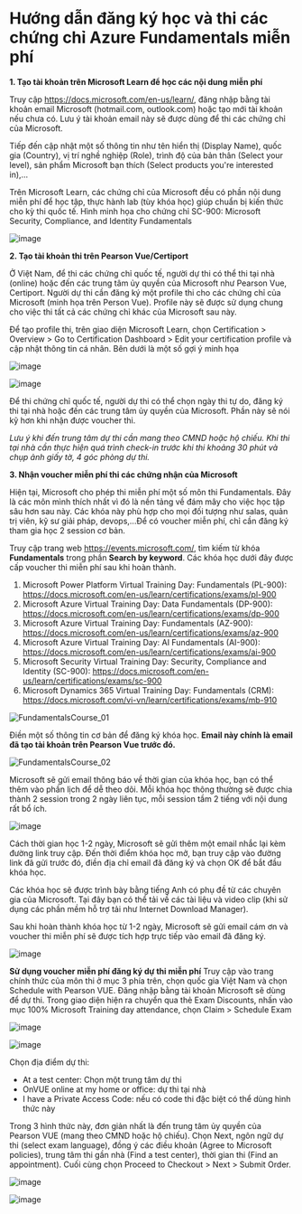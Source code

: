 # Hướng dẫn đăng ký học và thi các chứng chỉ Azure Fundamentals miễn phí 

**1. Tạo tài khoản trên Microsoft Learn để học các nội dung miễn phí**

Truy cập https://docs.microsoft.com/en-us/learn/, đăng nhập bằng tài khoản email Microsoft (hotmail.com, outlook.com) hoặc tạo mới tài khoản nếu chưa có. Lưu ý tài khoản email này sẽ được dùng để thi các chứng chỉ của Microsoft. 

Tiếp đến cập nhật một số thông tin như tên hiển thị (Display Name), quốc gia (Country), vị trí nghề nghiệp (Role), trình độ của bản thân (Select your level), sản phẩm Microsoft bạn thích (Select products you're interested in),...

Trên Microsoft Learn, các chứng chỉ của Microsoft đều có phần nội dung miễn phí để học tập, thực hành lab (tùy khóa học) giúp chuẩn bị kiến thức cho kỳ thi quốc tế. Hình minh họa cho chứng chỉ SC-900: Microsoft Security, Compliance, and Identity Fundamentals

![image](https://user-images.githubusercontent.com/102139186/160832058-9492dc02-39d1-4214-9cf2-bc1611f25533.png)




**2. Tạo tài khoản thi trên Pearson Vue/Certiport**

Ở Việt Nam, để thi các chứng chỉ quốc tế, người dự thi có thể thi tại nhà (online) hoặc đến các trung tâm ủy quyền của Microsoft như Pearson Vue, Certiport. Người dự thi cần đăng ký một profile thi cho các chứng chỉ của Microsoft (minh họa trên Person Vue). Profile này sẽ được sử dụng chung cho việc thi tất cả các chứng chỉ khác của Microsoft sau này. 

Để tạo profile thi, trên giao diện Microsoft Learn, chọn Certification > Overview > Go to Certification Dashboard > Edit your certification profile và cập nhật thông tin cá nhân. Bên dưới là một số gợi ý minh họa

![image](https://user-images.githubusercontent.com/102139186/160832614-78b58ac8-8c3a-4655-9e32-f4eaacd46561.png)

![image](https://user-images.githubusercontent.com/102139186/160860032-e2cf073a-b3b0-4b90-b531-a09cd9e1da9c.png)


Để thi chứng chỉ quốc tế, người dự thi có thể chọn ngày thi tự do, đăng ký thi tại nhà hoặc đến các trung tâm ủy quyền của Microsoft. Phần này sẽ nói kỹ hơn khi nhận được voucher thi.

*Lưu ý khi đến trung tâm dự thi cần mang theo CMND hoặc hộ chiếu. Khi thi tại nhà cần thực hiện quá trình check-in trước khi thi khoảng 30 phút và chụp ảnh giấy tờ, 4 góc phòng dự thi.*


**3. Nhận voucher miễn phí thi các chứng nhận của Microsoft**

Hiện tại, Microsoft cho phép thi miễn phí một số môn thi Fundamentals. Đây là các môn mình thích nhất vì đó là nền tảng về đám mây cho việc học tập sâu hơn sau này. Các khóa này phù hợp cho mọi đối tượng như salas, quản trị viên, kỹ sư giải pháp, devops,...Để có voucher miễn phí, chỉ cần đăng ký tham gia học 2 session cơ bản. 

Truy cập trang web https://events.microsoft.com/, tìm kiếm từ khóa **Fundamentals** trong phần **Search by keyword**. Các khóa học dưới đây được cấp voucher thi miễn phí sau khi hoàn thành.
1. Microsoft Power Platform Virtual Training Day: Fundamentals (PL-900): https://docs.microsoft.com/en-us/learn/certifications/exams/pl-900
2. Microsoft Azure Virtual Training Day: Data Fundamentals (DP-900): https://docs.microsoft.com/en-us/learn/certifications/exams/dp-900
3. Microsoft Azure Virtual Training Day: Fundamentals (AZ-900): https://docs.microsoft.com/en-us/learn/certifications/exams/az-900
4. Microsoft Azure Virtual Training Day: AI Fundamentals (AI-900): https://docs.microsoft.com/en-us/learn/certifications/exams/ai-900
5. Microsoft Security Virtual Training Day: Security, Compliance and Identity (SC-900): https://docs.microsoft.com/en-us/learn/certifications/exams/sc-900
6. Microsoft Dynamics 365 Virtual Training Day: Fundamentals (CRM): https://docs.microsoft.com/vi-vn/learn/certifications/exams/mb-910

![FundamentalsCourse_01](https://user-images.githubusercontent.com/102139186/159437531-e75c6b9c-8fc2-434a-8eea-455c7c598971.png)


Điền một số thông tin cơ bản để đăng ký khóa học. **Email này chính là email đã tạo tài khoản trên Pearson Vue trước đó.** 

![FundamentalsCourse_02](https://user-images.githubusercontent.com/102139186/159438492-69d070b1-d90b-425f-86a3-4aecce2da5fe.png)



Microsoft sẽ gửi email thông báo về thời gian của khóa học, bạn có thể thêm vào phần lịch để dễ theo dõi. Mỗi khóa học thông thường sẽ được chia thành 2 session trong 2 ngày liên tục, mỗi session tầm 2 tiếng với nội dung rất bổ ích.

![image](https://user-images.githubusercontent.com/102139186/159440618-327376a6-c1ff-4883-9bc8-703c163e6e7a.png)


Cách thời gian học 1-2 ngày, Microsoft sẽ gửi thêm một email nhắc lại kèm đường link truy cập. Đến thời điểm khóa học mở, bạn truy cập vào đường link đã gửi trước đó, điền địa chỉ email đã đăng ký và chọn OK để bắt đầu khóa học. 

Các khóa học sẽ được trình bày bằng tiếng Anh có phụ đề từ các chuyên gia của Microsoft. Tại đây bạn có thể tải về các tài liệu và video clip (khi sử dụng các phần mềm hỗ trợ tải như Internet Download Manager).  

Sau khi hoàn thành khóa học từ 1-2 ngày, Microsoft sẽ gửi email cám ơn và voucher thi miễn phí sẽ được tích hợp trực tiếp vào email đã đăng ký. 

![image](https://user-images.githubusercontent.com/102139186/160320926-b3c1fd0e-a56f-43f3-a370-924670c2168e.png)

**Sử dụng voucher miễn phí đăng ký dự thi miễn phí**
Truy cập vào trang chính thức của môn thi ở mục 3 phía trên, chọn quốc gia Việt Nam và chọn Schedule with Pearson VUE. Đăng nhập bằng tài khoản Microsoft sẽ dùng để dự thi. Trong giao diện hiện ra chuyển qua thẻ Exam Discounts, nhấn vào mục 100% Microsoft Training day attendance, chọn Claim > Schedule Exam

![image](https://user-images.githubusercontent.com/102139186/163976847-877a6e61-eb6a-4b43-9538-6fc306ff2e2d.png)

![image](https://user-images.githubusercontent.com/102139186/163977592-468b17a7-18c1-4183-8183-720fd24a5225.png)

Chọn địa điểm dự thi: 
- At a test center: Chọn một trung tâm dự thi
- OnVUE online at my home or office: dự thi tại nhà
- I have a Private Access Code: nếu có code thi đặc biệt có thể dùng hình thức này

Trong 3 hình thức này, đơn giản nhất là đến trung tâm ủy quyền của Pearson VUE (mang theo CMND hoặc hộ chiếu). 
Chọn Next, ngôn ngữ dự thi (select exam language), đồng ý các điều khoản (Agree to Microsoft policies), trung tâm thi gần nhà (Find a test center), thời gian thi (Find an appointment). Cuối cùng chọn Proceed to Checkout > Next > Submit Order. 

![image](https://user-images.githubusercontent.com/102139186/163979180-578ea87e-3b5e-4f3e-bed9-b530ff633f84.png)


![image](https://user-images.githubusercontent.com/102139186/163978075-ee51ec67-f37d-4a5f-bca3-e46bd3922402.png)

